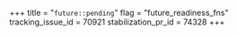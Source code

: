 +++
title = "`future::pending`"
flag = "future_readiness_fns"
tracking_issue_id = 70921
stabilization_pr_id = 74328
+++
